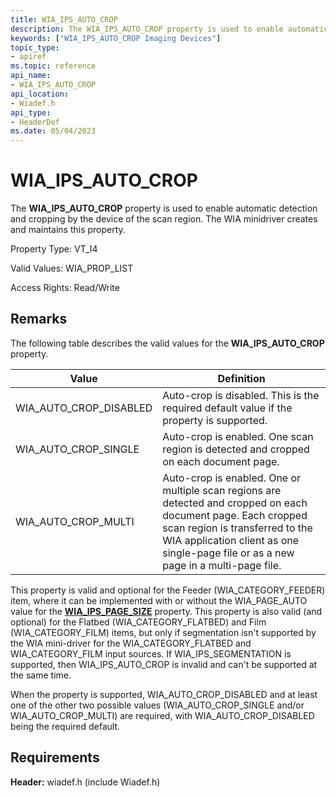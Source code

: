 ```yaml
---
title: WIA_IPS_AUTO_CROP
description: The WIA_IPS_AUTO_CROP property is used to enable automatic detection and cropping by the device of the scan region.
keywords: ["WIA_IPS_AUTO_CROP Imaging Devices"]
topic_type:
- apiref
ms.topic: reference
api_name:
- WIA_IPS_AUTO_CROP
api_location:
- Wiadef.h
api_type:
- HeaderDef
ms.date: 05/04/2023
---
```


# WIA_IPS_AUTO_CROP

The **WIA_IPS_AUTO_CROP** property is used to enable automatic detection and cropping by the device of the scan region. The WIA minidriver creates and maintains this property.

Property Type: VT_I4

Valid Values: WIA_PROP_LIST

Access Rights: Read/Write

## Remarks

The following table describes the valid values for the **WIA_IPS_AUTO_CROP** property.

| Value | Definition |
|--|--|
| WIA_AUTO_CROP_DISABLED | Auto-crop is disabled. This is the required default value if the property is supported. |
| WIA_AUTO_CROP_SINGLE | Auto-crop is enabled. One scan region is detected and cropped on each document page. |
| WIA_AUTO_CROP_MULTI | Auto-crop is enabled. One or multiple scan regions are detected and cropped on each document page. Each cropped scan region is transferred to the WIA application client as one single-page file or as a new page in a multi-page file. |

This property is valid and optional for the Feeder (WIA_CATEGORY_FEEDER) item, where it can be implemented with or without the WIA_PAGE_AUTO value for the [**WIA_IPS_PAGE_SIZE**](wia-ips-page-size.md) property. This property is also valid (and optional) for the Flatbed (WIA_CATEGORY_FLATBED) and Film (WIA_CATEGORY_FILM) items, but only if segmentation isn't supported by the WIA mini-driver for the WIA_CATEGORY_FLATBED and WIA_CATEGORY_FILM input sources. If WIA_IPS_SEGMENTATION is supported, then WIA_IPS_AUTO_CROP is invalid and can't be supported at the same time.

When the property is supported, WIA_AUTO_CROP_DISABLED and at least one of the other two possible values (WIA_AUTO_CROP_SINGLE and/or WIA_AUTO_CROP_MULTI) are required, with WIA_AUTO_CROP_DISABLED being the required default.

## Requirements

**Header:** wiadef.h (include Wiadef.h)
